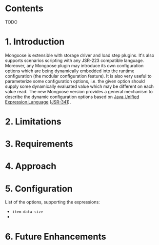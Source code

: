 # Contents

TODO

# 1. Introduction

Mongoose is extensible with storage driver and load step plugins. It's also supports scenarios scripting with any
JSR-223 compatible language. Moreover, any Mongoose plugin may introduce its own configuration options which are being
dynamically embedded into the runtime configuration (the modular configuration feature). It is also very useful to
parameterize some configuration options, i.e. the given option should supply some dynamically evaluated value which may
be different on each value read. The new Mongoose version provides a general mechanism to describe the dynamic
configuration options based on [Java Unified Expression Language](http://juel.sourceforge.net/index.html)
([JSR-341](https://github.com/javaee/el-spec/blob/master/spec/SATCK%20JSR%20341%20Expression%20Language%203.0%202.20.13.pdf)).

# 2. Limitations

# 3. Requirements

# 4. Approach

# 5. Configuration

List of the options, supporting the expressions:
* `item-data-size`
*

# 6. Future Enhancements
